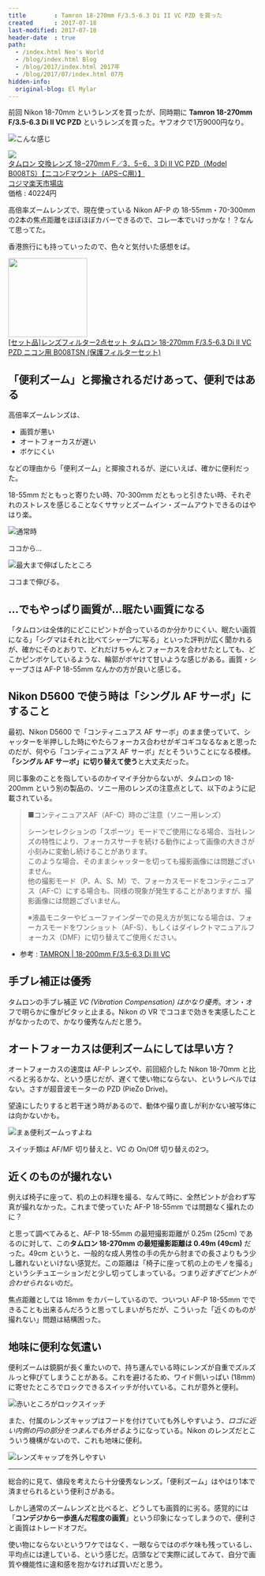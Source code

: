 ```yaml
---
title        : Tamron 18-270mm F/3.5-6.3 Di II VC PZD を買った
created      : 2017-07-18
last-modified: 2017-07-18
header-date  : true
path:
  - /index.html Neo's World
  - /blog/index.html Blog
  - /blog/2017/index.html 2017年
  - /blog/2017/07/index.html 07月
hidden-info:
  original-blog: El Mylar
---
```


前回 Nikon 18-70mm というレンズを買ったが、同時期に **Tamron 18-270mm F/3.5-6.3 Di II VC PZD** というレンズを買った。ヤフオクで1万9000円なり。

![こんな感じ](./18-01-01.jpg)

<div class="ad-rakuten">
  <div class="ad-rakuten-image">
    <a href="https://hb.afl.rakuten.co.jp/hgc/g00r8mv2.waxyc831.g00r8mv2.waxydde7/?pc=https%3A%2F%2Fitem.rakuten.co.jp%2Fr-kojima%2F3010417%2F&amp;m=http%3A%2F%2Fm.rakuten.co.jp%2Fr-kojima%2Fi%2F10436058%2F">
      <img src="https://thumbnail.image.rakuten.co.jp/@0_mall/r-kojima/cabinet/211/3010417_01l.jpg?_ex=128x128">
    </a>
  </div>
  <div class="ad-rakuten-info">
    <div class="ad-rakuten-title">
      <a href="https://hb.afl.rakuten.co.jp/hgc/g00r8mv2.waxyc831.g00r8mv2.waxydde7/?pc=https%3A%2F%2Fitem.rakuten.co.jp%2Fr-kojima%2F3010417%2F&amp;m=http%3A%2F%2Fm.rakuten.co.jp%2Fr-kojima%2Fi%2F10436058%2F">タムロン 交換レンズ 18−270mm F／3．5−6．3 Di II VC PZD（Model B008TS）【ニコンFマウント（APS−C用）】</a>
    </div>
    <div class="ad-rakuten-shop">
      <a href="https://hb.afl.rakuten.co.jp/hgc/g00r8mv2.waxyc831.g00r8mv2.waxydde7/?pc=https%3A%2F%2Fwww.rakuten.co.jp%2Fr-kojima%2F&amp;m=http%3A%2F%2Fm.rakuten.co.jp%2Fr-kojima%2F">コジマ楽天市場店</a>
    </div>
    <div class="ad-rakuten-price">価格 : 40224円</div>
  </div>
</div>

高倍率ズームレンズで、現在使っている Nikon AF-P の 18-55mm・70-300mm の2本の焦点距離をほぼほぼカバーできるので、コレ一本でいけっかな！？なんて思ってた。

香港旅行にも持っていったので、色々と気付いた感想をば。

<div class="ad-amazon">
  <div class="ad-amazon-image">
    <a href="https://www.amazon.co.jp/dp/B08NT2MX2T?tag=neos21-22&amp;linkCode=osi&amp;th=1&amp;psc=1">
      <img src="https://m.media-amazon.com/images/I/419SlLSxvGL._SL160_.jpg" width="160" height="160">
    </a>
  </div>
  <div class="ad-amazon-info">
    <div class="ad-amazon-title">
      <a href="https://www.amazon.co.jp/dp/B08NT2MX2T?tag=neos21-22&amp;linkCode=osi&amp;th=1&amp;psc=1">[セット品]レンズフィルター2点セット タムロン 18-270mm F/3.5-6.3 Di II VC PZD ニコン用 B008TSN (保護フィルターセット)</a>
    </div>
  </div>
</div>

## 「便利ズーム」と揶揄されるだけあって、便利ではある

高倍率ズームレンズは、

- 画質が悪い
- オートフォーカスが遅い
- ボケにくい

などの理由から「便利ズーム」と揶揄されるが、逆にいえば、確かに便利だった。

18-55mm だともっと寄りたい時、70-300mm だともっと引きたい時、それぞれのストレスを感じることなくササッとズームイン・ズームアウトできるのはやはり楽。

![通常時](./18-01-02.jpg)

ココから…

![最大まで伸ばしたところ](./18-01-03.jpg)

ココまで伸びる。

## …でもやっぱり画質が…眠たい画質になる

「タムロンは全体的にどこにピントが合っているのか分かりにくい、眠たい画質になる」「シグマはそれと比べてシャープに写る」といった評判が広く聞かれるが、確かにそのとおりで、どれだけちゃんとフォーカスを合わせたとしても、どこかピンボケしているような、輪郭がボヤけて甘いような感じがある。画質・シャープさは AF-P 18-55mm なんかの方が良いと感じる。

## Nikon D5600 で使う時は「シングル AF サーボ」にすること

最初、Nikon D5600 で「コンティニュアス AF サーボ」のまま使っていて、シャッターを半押しした時にやたらフォーカス合わせがギコギコなるなぁと思ったのだが、何やら「コンティニュアス AF サーボ」だとそういうことになる模様。**「シングル AF サーボ」に切り替えて使う**と大丈夫だった。

同じ事象のことを指しているのかイマイチ分からないが、タムロンの 18-200mm という別の製品の、ソニー用のレンズの注意点として、以下のように記載されている。

> ■コンティニュアスAF（AF-C）時のご注意（ソニー用レンズ）
> 
> シーンセレクションの「スポーツ」モードでご使用になる場合、当社レンズの特性により、フォーカスサーチを続ける動作によって画像の大きさが小刻みに変動し続けることがあります。  
> このような場合、そのままシャッターを切っても撮影画像には問題ございません。  
> 他の撮影モード（P、A、S、M）で、フォーカスモードをコンティニュアス（AF-C）にする場合も、同様の現象が発生することがありますが、撮影画像には問題ございません。
> 
> ※液晶モニターやビューファインダーでの見え方が気になる場合は、フォーカスモードをワンショット（AF-S）、もしくはダイレクトマニュアルフォーカス（DMF）に切り替えてご使用ください。

- 参考 : [TAMRON | 18-200mm F/3.5-6.3 Di Ⅲ VC](http://www.tamron.jp/product/lenses/b011.html)

## 手ブレ補正は優秀

タムロンの手ブレ補正 *VC (Vibration Compensation) はかなり優秀*。オン・オフで明らかに像がピタッと止まる。Nikon の VR でココまで効きを実感したことがなかったので、かなり優秀なんだと思う。

## オートフォーカスは便利ズームにしては早い方？

オートフォーカスの速度は AF-P レンズや、前回紹介した Nikon 18-70mm と比べると劣るかな、という感じだが、遅くて使い物にならない、というレベルではない。さすが超音波モーターの PZD (PieZo Drive)。

望遠にしたりすると若干迷う時があるので、動体や撮り直しが利かない被写体には向かないかも。

![まぁ便利ズームっすよね](./18-01-04.jpg)

スイッチ類は AF/MF 切り替えと、VC の On/Off 切り替えの2つ。

## 近くのものが撮れない

例えば椅子に座って、机の上の料理を撮る、なんて時に、全然ピントが合わず写真が撮れなかった。これまで使っていた AF-P 18-55mm では問題なく撮れたのに？

と思って調べてみると、AF-P 18-55mm の最短撮影距離が 0.25m (25cm) であるのに対して、この**タムロン 18-270mm の最短撮影距離は 0.49m (49cm)** だった。49cm というと、一般的な成人男性の手の先から肘までの長さよりもう少し離れないといけない感覚だ。この距離は「椅子に座って机の上のモノを撮る」というシチュエーションだと少し切ってしまっている。つまり*近すぎてピントが合わせられない*のだ。

焦点距離としては 18mm をカバーしているので、ついつい AF-P 18-55mm でできることも出来るんだろうと思ってしまいがちだが、こういった「近くのものが撮れない」問題は結構困った。

## 地味に便利な気遣い

便利ズームは鏡胴が長く重たいので、持ち運んでいる時にレンズが自重でズルズルっと伸びてしまうことがある。これを避けるため、ワイド側いっぱい (18mm) に寄せたところでロックできるスイッチが付いている。これが意外と便利。

![赤いところがロックスイッチ](./18-01-05.jpg)

また、付属のレンズキャップはフードを付けていても外しやすいよう、*ロゴに近い内側の円の部分をつまんでも外せる*ようになっている。Nikon のレンズだとこういう機構がないので、これも地味に便利。

![レンズキャップを外しやすい](./18-01-06.jpg)

---

総合的に見て、値段を考えたら十分優秀なレンズ。「便利ズーム」はやはり1本で済ませられるという便利さがある。

しかし通常のズームレンズと比べると、どうしても画質的に劣る。感覚的には「**コンデジから一歩進んだ程度の画質**」という印象になってしまうので、便利さと画質はトレードオフだ。

使い物にならないというワケではなく、一眼ならではのボケ味も残っているし、平均点には達している、という感じだ。店頭などで実際に試してみて、自分で画質や機能性に違和感を抱かなければ買いだと思う。
